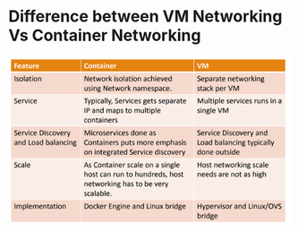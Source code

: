 # Difference between VM Networking Vs Container Networking


 ![Component View](https://github.com/collabnix/dockerlabs/blob/master/beginners/docker-networking-vs-vm-network.png)

